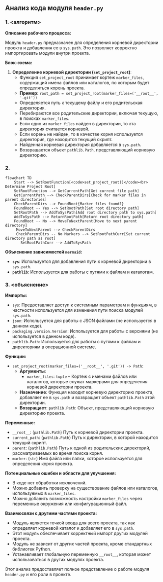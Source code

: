 ## Анализ кода модуля `header.py`

### 1. <алгоритм>

**Описание рабочего процесса:**

Модуль `header.py` предназначен для определения корневой директории проекта и добавления ее в `sys.path`. Это позволяет корректно импортировать модули внутри проекта.

**Блок-схема:**

1.  **Определение корневой директории (`set_project_root`)**:
    *   Функция `set_project_root` принимает кортеж `marker_files`, содержащий имена файлов или каталогов, по которым будет определяться корень проекта.
    *   **Пример**: `root_path = set_project_root(marker_files=('__root__', '.git'))`
    *   Определяется путь к текущему файлу и его родительская директория.
    *   Перебираются все родительские директории, включая текущую, в поисках `marker_files`.
    *   Если один из `marker_files` найден в директории, то эта директория считается корневой.
    *   Если корень не найден, то в качестве корня используется директория, где находится текущий скрипт.
    *   Найденная корневая директория добавляется в `sys.path`.
    *   Возвращается объект `pathlib.Path`, представляющий корневую директорию.

### 2. <mermaid>

```mermaid
flowchart TD
    Start --> SetRootFunction[<code>set_project_root()</code><br> Determine Project Root]
    SetRootFunction --> GetCurrentPath[Get current file path]
    GetCurrentPath --> CheckParentDirs[Check for marker files in parent directories]
    CheckParentDirs --> FoundRoot{Marker files found?}
    FoundRoot -- Yes --> SetRootPath[Set root directory path]
    SetRootPath --> AddToSysPath[Add root directory path to sys.path]
    AddToSysPath --> ReturnRootPath[Return root directory path]
    FoundRoot -- No --> MoveToNextParent[Move to next parent directory]
     MoveToNextParent --> CheckParentDirs
     CheckParentDirs -- No Markers --> SetRootPathCurr[Set current directory path as root]
       SetRootPathCurr --> AddToSysPath
```

**Объяснение зависимостей `mermaid`:**

*   **`sys`**: Используется для добавления пути к корневой директории в `sys.path`.
*   **`pathlib`**: Используется для работы с путями к файлам и каталогам.

### 3. <объяснение>

**Импорты:**

*   `sys`: Предоставляет доступ к системным параметрам и функциям, в частности используется для изменения пути поиска модулей `sys.path`.
*    `json`: Используется для работы с JSON файлами (не используется в данном коде).
*   `packaging.version.Version`: Используется для работы с версиями (не используется в данном коде).
*   `pathlib.Path`: Используется для работы с путями к файлам и директориям в операционной системе.

**Функции:**

*   `set_project_root(marker_files=('__root__', '.git')) -> Path`:
    *   **Аргументы**:
        *   `marker_files`: `tuple` – Кортеж с именами файлов или каталогов, которые служат маркерами для определения корневой директории проекта.
    *   **Назначение**: Функция находит корневую директорию проекта, добавляет ее в `sys.path` и возвращает объект `pathlib.Path` этой директории.
    *   **Возвращает**: `pathlib.Path`: Объект, представляющий корневую директорию проекта.

**Переменные:**

*   `__root__`: (`pathlib.Path`) Путь к корневой директории проекта.
*   `current_path`: (`pathlib.Path`) Путь к директории, в которой находится текущий скрипт.
*  `parent`: (`pathlib.Path`) Путь к одной из родительских директорий, рассматриваемых во время поиска корня.
*  `marker`: (`str`) Имя файла или папки, которое используется для определения корня проекта.

**Потенциальные ошибки и области для улучшения:**

*   В коде нет обработки исключений.
*   Можно добавить проверку на существование файлов или каталогов, используемых в `marker_files`.
*   Можно добавить возможность настройки `marker_files` через переменные окружения или конфигурационный файл.

**Взаимосвязи с другими частями проекта:**

*   Модуль является точкой входа для всего проекта, так как определяет корневой каталог и добавляет его в `sys.path`.
*  Этот модуль обеспечивает корректный импорт других модулей проекта.
*   Модуль не зависит от других частей проекта, кроме стандартных библиотек Python.
*   Устанавливает глобальную переменную `__root__`, которая может использоваться в других модулях проекта.

Этот анализ предоставляет полное представление о работе модуля `header.py` и его роли в проекте.